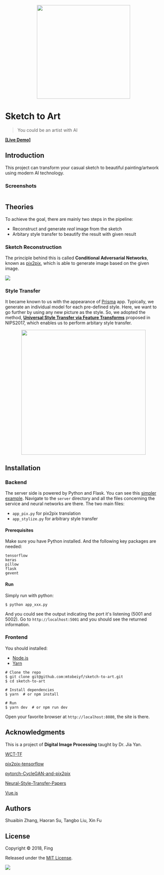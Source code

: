 <p align="center">
  <img src="https://user-images.githubusercontent.com/5097752/41201696-1c1fe926-6cef-11e8-8972-b22e89dba68c.jpg" width="300px" alt="">
</p>

# Sketch to Art

> You could be an artist with AI

[**[Live Demo]**](https://dip.imfing.com)

## Introduction

This project can transform your casual sketch to beautiful painting/artwork using modern AI technology.

### Screenshots

<p align="center">
  <img src="https://user-images.githubusercontent.com/5097752/41201770-a6b9f35a-6cf0-11e8-8711-916f769c1c9d.jpg" alt="">
</p>

## Theories

To achieve the goal, there are mainly two steps in the pipeline:

- Reconstruct and generate *real* image from the sketch
- Arbitary style transfer to beautify the result with given result

### Sketch Reconstruction

The principle behind this is called **Conditional Adversarial Networks**, known as [pix2pix](https://phillipi.github.io/pix2pix/), which is able to generate image based on the given image.

![](https://user-images.githubusercontent.com/5097752/41201879-ca11fd6e-6cf2-11e8-91c3-f0cf0f1ac50d.jpg)

### Style Transfer

It became known to us with the appearance of [Prisma](https://prisma-ai.com/) app. Typically, we generate an individual model for each pre-defined style. Here, we want to go further by using any new picture as the style. So, we adopted the method, [**Universal Style Transfer via Feature Transforms**](https://arxiv.org/abs/1705.08086) proposed in NIPS2017, which enables us to perform arbitary style transfer.
<p align="center">
  <img src="https://user-images.githubusercontent.com/5097752/41201821-f40a5cb6-6cf1-11e8-917f-779f4055ffc5.jpg" width="400px" alt="">
</p>

## Installation

### Backend

The server side is powered by Python and Flask. You can see this [simpler example](https://github.com/mtobeiyf/keras-flask-deploy-webapp).
Navigate to the `server` directory and all the files concerning the service and neural networks are there. The two main files:

- `app_pix.py` for pix2pix translation
- `app_stylize.py` for arbitrary style transfer

#### Prerequisites

Make sure you have Python installed. And the following key packages are needed:

```
tensorflow
keras
pillow
flask
gevent
```

#### Run

Simply run with python:

```
$ python app_xxx.py
```

And you could see the output indicating the port it's listening (5001 and 5002). Go to `http://localhost:5001` and you should see the returned information.

### Frontend

You should installed:

- [Node.js](https://nodejs.org)
- [Yarn](https://yarnpkg.com)

```
# Clone the repo
$ git clone git@github.com:mtobeiyf/sketch-to-art.git
$ cd sketch-to-art

# Install dependencies
$ yarn  # or npm install

# Run
$ yarn dev  # or npm run dev
```

Open your favorite browser at `http://localhost:8080`, the site is there.


## Acknowledgments

This is a project of **Digital Image Processing** taught by Dr. Jia Yan.

[WCT-TF](https://github.com/eridgd/WCT-TF)

[pix2pix-tensorflow](https://github.com/affinelayer/pix2pix-tensorflow)

[pytorch-CycleGAN-and-pix2pix](https://github.com/junyanz/pytorch-CycleGAN-and-pix2pix)

[Neural-Style-Transfer-Papers](https://github.com/ycjing/Neural-Style-Transfer-Papers)

[Vue.js](https://vuejs.org/)

## Authors

Shuaibin Zhang, Haoran Su, Tangbo Liu, Xin Fu

## License
Copyright © 2018, Fing

Released under the [MIT License](https://opensource.org/licenses/MIT).

![](https://api.qrserver.com/v1/create-qr-code/?size=150x150&data=https://dip.imfing.com)